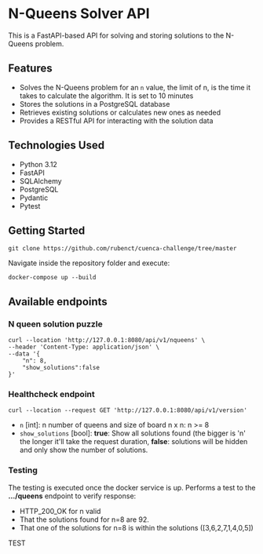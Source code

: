 # N-Queens Solver API

This is a FastAPI-based API for solving and storing solutions to the N-Queens problem.

## Features

- Solves the N-Queens problem for an `n` value, the limit of n, is the time it takes to calculate the algorithm. It is set to 10 minutes 
- Stores the solutions in a PostgreSQL database
- Retrieves existing solutions or calculates new ones as needed
- Provides a RESTful API for interacting with the solution data

## Technologies Used

- Python 3.12
- FastAPI
- SQLAlchemy
- PostgreSQL
- Pydantic
- Pytest

## Getting Started
```
git clone https://github.com/rubenct/cuenca-challenge/tree/master
```

Navigate inside the repository folder and execute:

```
docker-compose up --build
```

## Available endpoints
### N queen solution puzzle
```
curl --location 'http://127.0.0.1:8080/api/v1/nqueens' \
--header 'Content-Type: application/json' \
--data '{
    "n": 8,
    "show_solutions":false
}'
```

### Healthcheck endpoint

```
curl --location --request GET 'http://127.0.0.1:8080/api/v1/version'
```
- `n` [int]: n number of queens and size of board n x n: n >= 8
- `show_solutions` [bool]: **true**: Show all solutions found (the bigger is 'n' the longer it'll take the request duration, **false**: solutions will be hidden and only show the number of solutions.


### Testing
The testing is executed once the docker service is up.
Performs a test to the **.../queens** endpoint to verify response:
- HTTP_200_OK for n valid
- That the solutions found for n=8 are 92.
- That one of the solutions for n=8 is within the solutions ([3,6,2,7,1,4,0,5])

TEST
